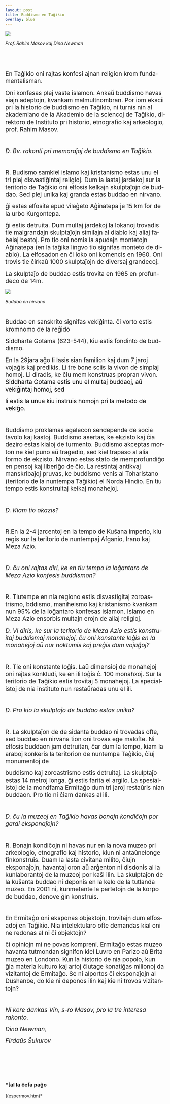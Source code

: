 ```yaml
---
layout: post
title: Buddismo en Taĝikio
overlay: blue
---
```


<div class="Section1">

<span style="font-size:18.0pt;mso-ansi-language:EN-US"><span style="mso-spacerun:yes"></span><span lang="EN-US">![](buddismo.files/image002.jpg)</span></span>

<span lang="EN-US" style="font-size:18.0pt;mso-ansi-language:
EN-US"><span style="mso-spacerun:yes">
</span><span style="mso-spacerun:yes"></span><span style="mso-spacerun:yes"></span></span>*<span lang="EN-US" style="mso-ansi-language:EN-US">Prof.
<span class="SpellE">Rahim</span> <span class="SpellE">Masov</span>
<span class="SpellE">kaj</span> Dina Newman</span>*

<span lang="EN-US" style="font-size:18.0pt;mso-ansi-language:
EN-US"></span>

 

<span lang="EN-US" style="font-size:18.0pt;mso-ansi-language:
EN-US"><span style="mso-spacerun:yes">
</span><span class="SpellE"></span>

<span lang="EN-US" style="font-size:16.0pt;mso-ansi-language:
EN-US"></span>

 

<span lang="EN-US" style="font-size:14.0pt;mso-ansi-language:
EN-US">En Taĝikio <span class="SpellE">oni</span>
<span class="SpellE">rajtas</span> <span class="SpellE">konfesi</span>
<span class="SpellE">ajnan</span> religion
<span class="SpellE">krom</span>
<span class="SpellE">fundamentalisman</span>.</span>

<span class="SpellE"><span lang="EN-US" style="font-size:14.0pt;
mso-ansi-language:EN-US">Oni</span></span><span lang="EN-US" style="font-size:
14.0pt;mso-ansi-language:EN-US"> <span class="SpellE">konfesas</span>
<span class="SpellE">plej</span> <span class="SpellE">vaste</span>
<span class="SpellE">islamon</span>. <span class="SpellE">Ankaŭ</span>
<span class="SpellE">buddismo</span> <span class="SpellE">havas</span>
<span class="SpellE">siajn</span> <span class="SpellE">adeptojn</span>,
<span class="SpellE">kvankam</span>
<span class="SpellE">malmultnombran</span>.
<span class="SpellE">Por</span> <span class="SpellE">iom</span>
<span class="SpellE">ekscii</span> <span class="SpellE">pri</span> la
<span class="SpellE">historio</span> de
<span class="SpellE">buddismo</span> en Taĝikio,
<span class="SpellE">ni</span> <span class="SpellE">turnis</span>
<span class="SpellE">nin</span> al
<span class="SpellE">akademiano</span> de la
<span class="SpellE">Akademio</span> de la
<span class="SpellE">sciencoj</span> de Taĝikio,
<span class="SpellE">direktoro</span> de
<span class="SpellE">Instituto</span> <span class="SpellE">pri</span>
<span class="SpellE">historio</span>,
<span class="SpellE">etnografio</span> <span class="SpellE">kaj</span>
<span class="SpellE">arkeologio</span>,
<span class="SpellE">prof</span>. <span class="SpellE">Rahim</span>
<span class="SpellE">Masov</span>.</span>

<span lang="EN-US" style="font-size:14.0pt;mso-ansi-language:
EN-US"></span>

 

*<span lang="EN-US" style="font-size:14.0pt;mso-ansi-language:EN-US">D.<span style="mso-spacerun:yes">
</span><span class="SpellE">Bv</span>.
<span class="SpellE">rakonti</span> <span class="SpellE">pri</span>
<span class="SpellE">memoraĵoj</span> de
<span class="SpellE">buddismo</span> en Taĝikio.</span>*

<span lang="EN-US" style="font-size:14.0pt;mso-ansi-language:
EN-US"></span>

 

<span lang="EN-US" style="font-size:14.0pt;mso-ansi-language:
EN-US">R.<span style="mso-spacerun:yes">
</span><span class="SpellE">Budismo</span>
<span class="SpellE">samkiel</span> <span class="SpellE">islamo</span>
<span class="SpellE">kaj</span> <span class="SpellE">kristanismo</span>
<span class="SpellE">estas</span> <span class="SpellE">unu</span> el tri
<span class="SpellE">plej</span>
<span class="SpellE">disvastiĝintaj</span>
<span class="SpellE">religioj</span>. <span class="SpellE">Dum</span> la
<span class="SpellE">lastaj</span> <span class="SpellE">jardekoj</span>
<span class="SpellE">sur</span> la <span class="SpellE">teritorio</span>
de Taĝikio <span class="SpellE">oni</span>
<span class="SpellE">elfosis</span> <span class="SpellE">kelkajn</span>
<span class="SpellE">skulptaĵojn</span> de
<span class="SpellE">buddao</span>. <span class="SpellE">Sed</span>
<span class="SpellE">plej</span>
<span class="SpellE">unika</span><span style="mso-spacerun:yes">
</span><span class="SpellE">kaj</span>
<span class="SpellE">granda</span><span style="mso-spacerun:yes">
</span><span class="SpellE">estas</span>
<span class="SpellE">buddao</span> en
<span class="SpellE">nirvano</span>.</span>

<span class="SpellE"><span lang="EN-US" style="font-size:14.0pt;
mso-ansi-language:EN-US">ĝi</span></span><span lang="EN-US" style="font-size:
14.0pt;mso-ansi-language:EN-US"> <span class="SpellE">estas</span>
<span class="SpellE">elfosita</span> <span class="SpellE">apud</span>
<span class="SpellE">vilaĝeto</span>
<span class="SpellE">Aĝinatepa</span> <span class="SpellE">je</span> 15
km for de la <span class="SpellE">urbo</span>
<span class="SpellE">Kurgontepa</span>.</span>

<span class="SpellE"><span lang="EN-US" style="font-size:14.0pt;
mso-ansi-language:EN-US">ĝi</span></span><span lang="EN-US" style="font-size:
14.0pt;mso-ansi-language:EN-US"> <span class="SpellE">estis</span>
<span class="SpellE">detruita</span>. <span class="SpellE">Dum</span>
<span class="SpellE">multaj</span> <span class="SpellE">jardekoj</span>
la <span class="SpellE">lokanoj</span>
<span class="SpellE">trovadis</span> tie
<span class="SpellE">malgrandajn</span>
<span class="SpellE">skulptaĵojn</span>
<span class="SpellE">similajn</span> al
<span class="SpellE">diablo</span> <span class="SpellE">kaj</span>
<span class="SpellE">aliaj</span> <span class="SpellE">fabelaj</span>
<span class="SpellE">bestoj</span>. Pro <span class="SpellE">tio</span>
<span class="SpellE">oni</span> <span class="SpellE">nomis</span> la
<span class="SpellE">apudajn</span>
<span class="SpellE">montetojn</span>
<span class="SpellE">Aĝinatepa</span> (en la
<span class="SpellE">taĝika</span>
<span class="SpellE">lingvo</span><span style="mso-spacerun:yes">
</span><span class="SpellE">tio</span>
<span class="SpellE">signifas</span>
<span style="mso-spacerun:yes"></span><span class="SpellE">monteto</span>
de <span class="SpellE">diablo</span>).<span style="mso-spacerun:yes">
</span><span style="mso-spacerun:yes"></span>La
<span class="SpellE">elfosadon</span> en <span class="SpellE">ĉi</span>
<span class="SpellE">loko</span>
<span class="SpellE">oni</span><span style="mso-spacerun:yes">
</span><span class="SpellE">komencis</span> en 1960.
<span class="SpellE">Oni</span> <span class="SpellE">trovis</span> tie
<span class="SpellE">ĉirkaŭ</span> 1000
<span class="SpellE">skulptaĵojn</span> de
<span class="SpellE">diversaj</span>
<span class="SpellE">grandecoj</span>. </span>

<span lang="EN-US" style="font-size:14.0pt;mso-ansi-language:
EN-US">La <span class="SpellE">skulptaĵo</span> de
<span class="SpellE">buddao</span><span style="mso-spacerun:yes">
</span><span class="SpellE">estis</span>
<span class="SpellE">trovita</span> en 1965 en
<span class="SpellE">profundeco</span> de 14m. </span>

<span lang="DE" style="font-size:14.0pt;mso-ansi-language:
DE">![](buddismo.files/image004.jpg)</span>

<span lang="DE" style="font-size:14.0pt;mso-ansi-language:
DE"><span style="mso-spacerun:yes">
</span></span>*<span lang="DE" style="mso-ansi-language:DE">Buddao en
nirvano</span>*

*<span lang="DE" style="mso-ansi-language:DE"></span>*

 

<span lang="DE" style="font-size:14.0pt;mso-ansi-language:
DE">Buddao en sanskrito signifas<span style="mso-spacerun:yes">
</span>vekiĝinta.
</span><span class="SpellE"><span lang="EN-US" style="font-size:14.0pt;mso-ansi-language:
EN-US">ĉi</span></span><span lang="EN-US" style="font-size:14.0pt;mso-ansi-language:
EN-US"> <span class="SpellE">vorto</span>
<span class="SpellE">estis</span> <span class="SpellE">kromnomo</span>
de la <span class="SpellE">reĝido</span> </span>

<span class="SpellE"><span lang="EN-US" style="font-size:14.0pt;
mso-ansi-language:EN-US">Siddharta</span></span><span lang="EN-US" style="font-size:14.0pt;mso-ansi-language:EN-US">
<span class="SpellE">Gotama</span> (623-544),
<span class="SpellE">kiu</span> <span class="SpellE">estis</span>
<span class="SpellE">fondinto</span> de
<span class="SpellE">buddismo</span>.</span>

<span lang="EN-US" style="font-size:14.0pt;mso-ansi-language:EN-US">En
la 29jara <span class="SpellE">aĝo</span> <span class="SpellE">li</span>
<span class="SpellE">lasis</span> <span class="SpellE">sian</span>
<span class="SpellE">familion</span> <span class="SpellE">kaj</span>
<span class="SpellE">dum</span> 7 <span class="SpellE">jaroj</span>
<span class="SpellE">vojaĝis</span> <span class="SpellE">kaj</span>
<span class="SpellE">predikis</span>. Li <span class="SpellE">tre</span>
bone <span class="SpellE">sciis</span> la
<span class="SpellE">vivon</span> de <span class="SpellE">simplaj</span>
<span class="SpellE">homoj</span>. Li
<span class="SpellE">diradis</span>, <span class="SpellE">ke</span>
<span class="SpellE">ĉiu</span> <span class="SpellE">mem</span>
<span class="SpellE">konstruas</span>
<span class="SpellE">propran</span> <span class="SpellE">vivon</span>.
<span class="SpellE"><span style="color:black">Siddharta</span></span><span style="color:black">
<span class="SpellE">Gotama</span></span>
<span class="SpellE"><span style="color:black">estis</span></span><span style="color:black">
<span class="SpellE">unu</span> el <span class="SpellE">multaj</span>
<span class="SpellE">buddaoj</span>, aŭ
<span class="SpellE">vekiĝintaj</span>
<span class="SpellE">homoj</span>,
<span class="SpellE">sed</span></span></span>

<span class="SpellE"><span lang="EN-US" style="font-size:14.0pt;color:black;mso-ansi-language:
EN-US">li</span></span><span lang="EN-US" style="font-size:14.0pt;color:black;
mso-ansi-language:EN-US"> <span class="SpellE">estis</span> la
<span class="SpellE">unua</span> <span class="SpellE">kiu</span>
<span class="SpellE">instruis</span> <span class="SpellE">homojn</span>
<span class="SpellE">pri</span> la <span class="SpellE">metodo</span> de
<span class="SpellE">vekiĝo</span>.</span>

<span lang="EN-US" style="font-size:14.0pt;mso-ansi-language:
EN-US"></span>

 

<span class="SpellE"><span lang="EN-US" style="font-size:14.0pt;
mso-ansi-language:EN-US">Buddismo</span></span><span lang="EN-US" style="font-size:14.0pt;mso-ansi-language:EN-US">
<span class="SpellE">proklamas</span>
<span class="SpellE">egalecon</span>
<span class="SpellE">sendepende</span> de
<span style="mso-spacerun:yes"></span><span class="SpellE">socia</span>
<span class="SpellE">tavolo</span> <span class="SpellE">kaj</span>
<span class="SpellE">kastoj</span>.
<span style="mso-spacerun:yes"></span><span class="SpellE">Buddismo</span>
<span class="SpellE">asertas</span>, <span class="SpellE">ke</span>
<span class="SpellE">ekzisto</span> <span class="SpellE">kaj</span>
<span class="SpellE">ĉia</span> <span class="SpellE">deziro</span>
<span class="SpellE">estas</span> <span class="SpellE">kialoj</span> de
<span class="SpellE">turmento</span>.
<span class="SpellE">Buddismo</span>
<span class="SpellE">akceptas</span> <span class="SpellE">morton</span>
<span class="SpellE">ne</span> <span class="SpellE">kiel</span>
<span class="SpellE">puno</span> aŭ
<span class="SpellE">tragedio</span>, <span class="SpellE">sed</span>
<span class="SpellE">kiel</span> <span class="SpellE">trapaso</span> al
<span class="SpellE">alia</span> <span class="SpellE">formo</span> de
<span class="SpellE">ekzisto</span>. <span class="SpellE">Nirvano</span>
<span class="SpellE">estas</span> <span class="SpellE">stato</span> de
<span class="SpellE">memprofundiĝo</span><span style="mso-spacerun:yes">
</span>en <span class="SpellE">pensoj</span>
<span class="SpellE">kaj</span> <span class="SpellE">liberiĝo</span> de
<span class="SpellE">ĉio</span>. La
<span class="SpellE">restintaj</span>
<span class="SpellE">antikvaj</span>
<span class="SpellE">manskribaĵoj</span>
<span class="SpellE">pruvas</span>, <span class="SpellE">ke</span>
<span class="SpellE">buddismo</span> <span class="SpellE">venis</span>
al <span class="SpellE">Toharistano</span>
(<span class="SpellE">teritorio</span> de la
<span class="SpellE">nuntempa</span> Taĝikio) el
<span class="SpellE">Norda</span> <span class="SpellE">Hindio</span>. En
<span class="SpellE">tiu</span> tempo <span class="SpellE">estis</span>
<span class="SpellE">konstruitaj</span>
<span class="SpellE">kelkaj</span>
<span class="SpellE">monahejoj</span>.</span>

<span lang="EN-US" style="font-size:14.0pt;mso-ansi-language:
EN-US"></span>

 

*<span lang="EN-US" style="font-size:14.0pt;mso-ansi-language:EN-US">D.<span style="mso-spacerun:yes">
</span><span class="SpellE">Kiam</span> <span class="SpellE">tio</span>
<span class="SpellE">okazis</span>?</span>*

<span lang="EN-US" style="font-size:14.0pt;mso-ansi-language:
EN-US"></span>

 

<span lang="EN-US" style="font-size:14.0pt;mso-ansi-language:
EN-US">R.<span style="mso-spacerun:yes"></span>En la 2-4
<span class="SpellE">jarcentoj</span> en la tempo
de<span style="mso-spacerun:yes">
</span><span class="SpellE">Kuŝana</span>
<span class="SpellE">imperio</span>, <span class="SpellE">kiu</span>
<span class="SpellE">regis</span> <span class="SpellE">sur</span> la
<span class="SpellE">teritorio</span> de
<span class="SpellE">nuntempaj</span>
<span class="SpellE">Afganio</span>, <span class="SpellE">Irano</span>
<span class="SpellE">kaj</span> Meza
<span class="SpellE">Azio</span>.</span>

<span lang="EN-US" style="font-size:14.0pt;mso-ansi-language:
EN-US"></span>

 

*<span lang="EN-US" style="font-size:14.0pt;mso-ansi-language:EN-US">D.<span style="mso-spacerun:yes">
</span><span class="SpellE">ĉu</span> <span class="SpellE">oni</span>
<span class="SpellE">rajtas</span> <span class="SpellE">diri</span>,
<span class="SpellE">ke</span> en <span class="SpellE">tiu</span> tempo
la <span class="SpellE">loĝantaro</span> de Meza
<span class="SpellE">Azio</span> <span class="SpellE">konfesis</span>
<span class="SpellE">buddismon</span>?</span>*

<span lang="EN-US" style="font-size:14.0pt;mso-ansi-language:
EN-US"></span>

 

<span lang="EN-US" style="font-size:14.0pt;mso-ansi-language:
EN-US">R.<span style="mso-spacerun:yes">
</span><span class="SpellE">Tiutempe</span> en
<span class="SpellE">nia</span> <span class="SpellE">regiono</span>
<span class="SpellE">estis</span>
<span class="SpellE">disvastigitaj</span>
<span class="SpellE">zoroastrismo</span>,
<span class="SpellE">bddismo</span>,
<span class="SpellE">maniheismo</span> <span class="SpellE">kaj</span>
<span class="SpellE">kristanismo</span><span style="mso-spacerun:yes">
</span><span class="SpellE">kvankam</span> nun 95% de la
<span class="SpellE">loĝantaro</span>
<span class="SpellE">konfesas</span>
<span class="SpellE">islamon</span>. <span class="SpellE">Islamo</span>
en Meza <span class="SpellE">Azio</span>
<span class="SpellE">ensorbis</span> <span class="SpellE">multajn</span>
<span class="SpellE">erojn</span> de <span class="SpellE">aliaj</span>
<span class="SpellE">religioj</span>.</span>

*<span lang="EN-US" style="font-size:14.0pt;mso-ansi-language:EN-US">D.<span style="mso-spacerun:yes">
</span>Vi <span class="SpellE">diris</span>,
<span class="SpellE">ke</span> <span class="SpellE">sur</span> la
<span class="SpellE">teritorio</span> de Meza
<span class="SpellE">Azio</span> <span class="SpellE">estis</span>
<span class="SpellE">konstruitaj</span>
<span class="SpellE">buddismaj</span>
<span class="SpellE">monahejoj</span>. <span class="SpellE">ĉu</span>
<span class="SpellE">oni</span> <span class="SpellE">konstante</span>
<span class="SpellE">loĝis</span> en la
<span class="SpellE">monahejoj</span> aŭ <span class="SpellE">nur</span>
<span class="SpellE">noktumis</span>
<span class="SpellE">kaj</span><span style="mso-spacerun:yes">
</span><span class="SpellE">preĝis</span>
<span class="SpellE">dum</span></span>*<span lang="EN-US" style="font-size:14.0pt;
mso-ansi-language:EN-US">
<span class="SpellE">*vojaĝoj*</span>*?*</span>

<span lang="EN-US" style="font-size:14.0pt;mso-ansi-language:
EN-US"></span>

 

<span lang="EN-US" style="font-size:14.0pt;mso-ansi-language:
EN-US">R.<span style="mso-spacerun:yes"> </span>Tie
<span class="SpellE">oni</span> <span class="SpellE">konstante</span>
<span class="SpellE">loĝis</span>. <span class="SpellE">Laŭ</span>
<span class="SpellE">dimensioj</span> de
<span class="SpellE">monahejoj</span> <span class="SpellE">oni</span>
<span class="SpellE">rajtas</span> <span class="SpellE">konkludi</span>,
<span class="SpellE">ke</span> en <span class="SpellE">ili</span>
<span class="SpellE">loĝis</span> <span class="SpellE">ĉ</span>. 100
<span class="SpellE">monahxoj</span>. <span class="SpellE">Sur</span> la
<span class="SpellE">teritorio</span> de Taĝikio
<span class="SpellE">estis</span> <span class="SpellE">trovitaj</span> 5
<span class="SpellE">monahejoj</span>. La
<span class="SpellE">specialistoj</span>
de<span style="mso-spacerun:yes"> </span><span class="SpellE">nia</span>
<span class="SpellE">instituto</span> nun
<span class="SpellE">restaŭradas</span>
<span class="SpellE">unu</span><span style="mso-spacerun:yes"> </span>el
<span class="SpellE">ili</span>.</span>

<span lang="EN-US" style="font-size:14.0pt;mso-ansi-language:
EN-US"></span>

 

*<span lang="EN-US" style="font-size:14.0pt;mso-ansi-language:EN-US">D.<span style="mso-spacerun:yes">
</span>Pro <span class="SpellE">kio</span> la
<span class="SpellE">skulptaĵo</span> de
<span class="SpellE">buddao</span> <span class="SpellE">estas</span>
<span class="SpellE">unika</span>?</span>*

<span lang="EN-US" style="font-size:14.0pt;mso-ansi-language:
EN-US"></span>

 

<span lang="EN-US" style="font-size:14.0pt;mso-ansi-language:
EN-US">R.<span style="mso-spacerun:yes"> </span>La
<span class="SpellE">skulptaĵon</span> de<span style="mso-spacerun:yes">
</span><span class="SpellE">de</span>
<span class="SpellE">sidanta</span> <span class="SpellE">buddao</span>
<span class="SpellE">ni</span> <span class="SpellE">trovadas</span>
<span class="SpellE">ofte</span>, <span class="SpellE">sed</span>
<span class="SpellE">buddao</span> en nirvana
<span class="SpellE">tion</span> <span class="SpellE">oni</span>
<span class="SpellE">trovas</span> <span class="SpellE">ege</span>
<span class="SpellE">malofte</span>. Ni
<span class="SpellE">elfosis</span> <span class="SpellE">buddaon</span>
jam <span class="SpellE">detruitan</span>,
<span class="SpellE">ĉar</span> <span class="SpellE">dum</span> la
tempo, <span class="SpellE">kiam</span> la
<span class="SpellE">araboj</span> <span class="SpellE">konkeris</span>
la <span class="SpellE">teritorion</span> de
<span class="SpellE">nuntempa</span> Taĝikio,
<span class="SpellE">ĉiuj</span> <span class="SpellE">monumentoj</span>
de </span>

<span class="SpellE"><span lang="EN-US" style="font-size:14.0pt;
mso-ansi-language:EN-US">buddismo</span></span><span lang="EN-US" style="font-size:14.0pt;mso-ansi-language:EN-US">
<span class="SpellE">kaj</span> <span class="SpellE">zoroastrismo</span>
<span class="SpellE">estis</span>
<span class="SpellE">detruitaj</span>.<span style="mso-spacerun:yes">
</span>La <span class="SpellE">skulptaĵo</span>
<span style="mso-spacerun:yes"></span><span class="SpellE">estas</span>
14 <span class="SpellE">metroj</span> <span class="SpellE">longa</span>.
<span class="SpellE">ĝi</span> <span class="SpellE">estis</span>
<span class="SpellE">farita</span> el
<span class="SpellE">argilo</span>. La
<span class="SpellE">spesialistoj</span> de la
<span class="SpellE">mondfama</span>
<span class="SpellE">Ermitaĝo</span> <span class="SpellE">dum</span>
tri <span class="SpellE">jaroj</span><span style="mso-spacerun:yes">
</span><span class="SpellE">restaŭris</span>
<span class="SpellE">nian</span> <span class="SpellE">buddaon</span>.
Pro <span class="SpellE">tio</span> <span class="SpellE">ni</span>
<span class="SpellE">ĉiam</span> <span class="SpellE">dankas</span> al
<span class="SpellE">ili</span>.</span>

<span lang="EN-US" style="font-size:14.0pt;mso-ansi-language:
EN-US"></span>

 

*<span lang="EN-US" style="font-size:14.0pt;mso-ansi-language:EN-US">D.<span style="mso-spacerun:yes">
</span><span class="SpellE">ĉu</span> la
<span class="SpellE">muzeoj</span> en Taĝikio
<span class="SpellE">havas</span> <span class="SpellE">bonajn</span>
<span class="SpellE">kondiĉojn</span> <span class="SpellE">por</span>
<span class="SpellE">gardi</span>
<span class="SpellE">eksponaĵojn</span>?</span>*

<span lang="EN-US" style="font-size:14.0pt;mso-ansi-language:
EN-US"></span>

 

<span lang="EN-US" style="font-size:14.0pt;mso-ansi-language:
EN-US">R.
<span style="mso-spacerun:yes"></span><span class="SpellE">Bonajn</span>
<span class="SpellE">kondiĉojn</span> <span class="SpellE">ni</span>
<span class="SpellE">havas</span> <span class="SpellE">nur</span> en la
nova <span class="SpellE">muzeo</span> <span class="SpellE">pri</span>
<span class="SpellE">arkeologio</span>,
<span class="SpellE">etnografio</span> <span class="SpellE">kaj</span>
<span class="SpellE">historio</span>, <span class="SpellE">kiun</span>
<span class="SpellE">ni</span> <span class="SpellE">antaŭnelonge</span>
<span class="SpellE">finkonstruis</span>.
<span class="SpellE">Duam</span> la <span class="SpellE">lasta</span>
<span class="SpellE">civitana</span> <span class="SpellE">milito</span>,
<span class="SpellE">ĉiujn</span>
<span class="SpellE">eksponaĵojn</span>,
<span class="SpellE">havantaj</span> <span class="SpellE">oron</span> aŭ
<span class="SpellE">arĝenton</span> <span class="SpellE">ni</span>
<span class="SpellE">disdonis</span> al la
<span class="SpellE">kunlaborantoj</span> de la
<span class="SpellE">muzeoj</span> <span class="SpellE">por</span>
<span class="SpellE">kaŝi</span> <span class="SpellE">ilin</span>. La
<span class="SpellE">skulptaĵon</span> de la
<span class="SpellE">kuŝanta</span> <span class="SpellE">buddao</span>
<span class="SpellE">ni</span> <span class="SpellE">deponis</span> en la
<span class="SpellE">kelo</span> de la
<span class="SpellE">tutlanda</span> <span class="SpellE">muzeo</span>.
En 2001 <span class="SpellE">ni</span>,
<span class="SpellE">kunmetante</span> la
<span class="SpellE">partetojn</span> de la
<span class="SpellE">korpo</span> de <span class="SpellE">buddao</span>,
<span class="SpellE">denove</span> <span class="SpellE">ĝin</span>
<span class="SpellE">konstruis</span>.</span>

<span lang="EN-US" style="font-size:14.0pt;mso-ansi-language:
EN-US"></span>

 

<span lang="EN-US" style="font-size:14.0pt;mso-ansi-language:
EN-US">En <span class="SpellE">Ermitaĝo</span>
<span class="SpellE">oni</span> <span class="SpellE">eksponas</span>
<span class="SpellE">objektojn</span>,
<span class="SpellE">trovitajn</span> <span class="SpellE">dum</span>
<span class="SpellE">elfosadoj</span> en Taĝikio.
<span class="SpellE">Nia</span>
<span class="SpellE">intelektularo</span>
<span class="SpellE">ofte</span> <span class="SpellE">demandas</span>
<span class="SpellE">kial</span> <span class="SpellE">oni</span>
<span class="SpellE">ne</span> <span class="SpellE">redonas</span> al
<span class="SpellE">ni</span> <span class="SpellE">ĉi</span>
<span class="SpellE">objektojn</span>?</span>

<span class="SpellE"><span lang="EN-US" style="font-size:14.0pt;
mso-ansi-language:EN-US">ĉi</span></span><span lang="EN-US" style="font-size:
14.0pt;mso-ansi-language:EN-US"> <span class="SpellE">opiniojn</span> mi
<span class="SpellE">ne</span> <span class="SpellE">povas</span>
<span class="SpellE">kompreni</span>.
<span class="SpellE">Ermitaĝo</span> <span class="SpellE">estas</span>
<span class="SpellE">muzeo</span>
<span class="SpellE">havanta</span><span style="mso-spacerun:yes">
</span><span class="SpellE">tutmondan</span>
<span class="SpellE">signifon</span> <span class="SpellE">kiel</span>
<span class="SpellE">Luvro</span> en <span class="SpellE">Parizo</span>
aŭ Brita <span class="SpellE">muzeo</span> en
<span class="SpellE">Londono</span>. Kun la
<span class="SpellE">historio</span> de <span class="SpellE">nia</span>
<span class="SpellE">popolo</span>, kun <span class="SpellE">ĝia</span>
<span class="SpellE">materia</span> <span class="SpellE">kulturo</span>
<span class="SpellE">kaj</span> <span class="SpellE">artoj</span>
<span class="SpellE">ĉiutage</span>
<span class="SpellE">konatiĝas</span>
<span class="SpellE">milionoj</span> <span class="SpellE">da</span>
<span class="SpellE">vizitantoj</span> de
<span class="SpellE">Ermitaĝo</span>. Se <span class="SpellE">ni</span>
<span class="SpellE">alportos</span> <span class="SpellE">ĉi</span>
<span class="SpellE">eksponaĵojn</span> al Dushanbe, do
<span class="SpellE">kie</span> <span class="SpellE">ni</span>
<span class="SpellE">deponos</span>
<span class="SpellE">ilin</span><span style="mso-spacerun:yes">
</span><span class="SpellE">kaj</span><span style="mso-spacerun:yes">
</span><span class="SpellE">kie</span> <span class="SpellE">ni</span>
<span class="SpellE">trovos</span>
<span class="SpellE">vizitantojn</span>?</span>

<span lang="EN-US" style="font-size:14.0pt;mso-ansi-language:
EN-US"></span>

 

*<span lang="EN-US" style="font-size:14.0pt;mso-ansi-language:EN-US">Ni
<span class="SpellE">kore</span> <span class="SpellE">dankas</span>
<span class="SpellE">Vin</span>, s-<span class="SpellE">ro</span>
<span class="SpellE">Masov</span>,<span style="mso-spacerun:yes">
</span>pro la <span class="SpellE">tre</span>
<span class="SpellE">interesa</span>
<span class="SpellE">rakonto</span>. </span>*

*<span lang="EN-US" style="font-size:14.0pt;mso-ansi-language:EN-US"><span style="mso-spacerun:yes">
</span><span style="mso-spacerun:yes"></span><span style="mso-spacerun:yes"></span><span style="mso-spacerun:yes"></span>Dina
Newman,</span>*

*<span lang="EN-US" style="font-size:14.0pt;mso-ansi-language:EN-US"><span style="mso-spacerun:yes">
</span><span style="mso-spacerun:yes"></span><span style="mso-spacerun:yes"></span><span class="SpellE">Firdaŭs</span>
<span class="SpellE">Ŝukurov</span> </span>*

<span lang="EN-US" style="font-size:14.0pt;mso-ansi-language:EN-US"></span>

 

<span lang="EN-US" style="font-size:14.0pt;mso-ansi-language:EN-US"><span style="mso-spacerun:yes">
</span></span>

<span lang="EN-US" style="font-size:14.0pt;mso-ansi-language:EN-US"></span>

 

<span lang="EN-US" style="font-size:14.0pt;mso-ansi-language:
EN-US"></span>

 

</div>

### *[al la ĉefa paĝo  
](espermov.htm)*
